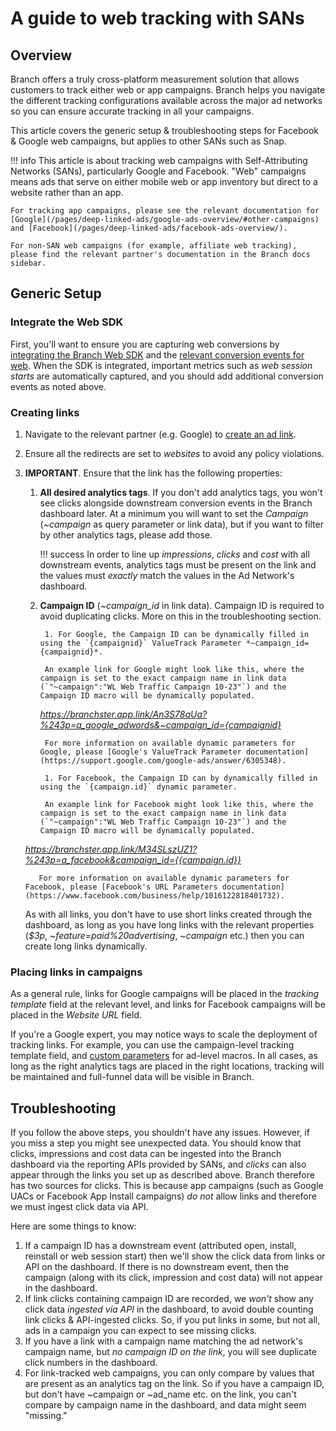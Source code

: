 # A guide to web tracking with SANs

## Overview

Branch offers a truly cross-platform measurement solution that allows customers to track either web or app campaigns. Branch helps you navigate the different tracking configurations available across the major ad networks so you can ensure accurate tracking in all your campaigns.

This article covers the generic setup & troubleshooting steps for Facebook & Google web campaigns, but applies to other SANs such as Snap.

!!! info
	This article is about tracking web campaigns with Self-Attributing Networks (SANs), particularly Google and Facebook. "Web" campaigns means ads that serve on either mobile web or app inventory but direct to a website rather than an app.

	For tracking app campaigns, please see the relevant documentation for [Google](/pages/deep-linked-ads/google-ads-overview/#other-campaigns) and [Facebook](/pages/deep-linked-ads/facebook-ads-overview/).

	For non-SAN web campaigns (for example, affiliate web tracking), please find the relevant partner's documentation in the Branch docs sidebar.

## Generic Setup

### Integrate the Web SDK

First, you'll want to ensure you are capturing web conversions by [integrating the Branch Web SDK](/pages/web/integrate/#overview) and the [relevant conversion events for web](/pages/web/integrate/#track-commerce). When the SDK is integrated, important metrics such as *web session starts* are automatically captured, and you should add additional conversion events as noted above.

### Creating links

1. Navigate to the relevant partner (e.g. Google) to [create an ad link](/pages/deep-linked-ads/google-xplatform-search-ads/#standard-search-ads).
1. Ensure all the redirects are set to *websites* to avoid any policy violations.
1. **IMPORTANT**. Ensure that the link has the following properties:
    1. **All desired analytics tags**. If you don't add analytics tags, you won't see clicks alongside downstream conversion events in the Branch dashboard later. At a minimum you will want to set the *Campaign* (*~campaign* as query parameter or link data), but if you want to filter by other analytics tags, please add those.

        !!! success
            In order to line up *impressions*, *clicks* and *cost* with all downstream events, analytics tags must be present on the link and the values must *exactly* match the values in the Ad Network's dashboard.

    1. **Campaign ID** (*~campaign_id* in link data). Campaign ID is required to avoid duplicating clicks. More on this in the troubleshooting section.

			1. For Google, the Campaign ID can be dynamically filled in using the `{campaignid}` ValueTrack Parameter *~campaign_id={campaignid}*.

			An example link for Google might look like this, where the campaign is set to the exact campaign name in link data (`"~campaign":"WL Web Traffic Campaign 10-23"`) and the Campaign ID macro will be dynamically populated.
	    *https://branchster.app.link/An3S78aUa?%243p=a_google_adwords&~campaign_id={campaignid}*

			For more information on available dynamic parameters for Google, please [Google's ValueTrack Parameter documentation](https://support.google.com/google-ads/answer/6305348).

			1. For Facebook, the Campaign ID can by dynamically filled in using the `{campaign.id}` dynamic parameter.

			An example link for Facebook might look like this, where the campaign is set to the exact campaign name in link data (`"~campaign":"WL Web Traffic Campaign 10-23"`) and the Campaign ID macro will be dynamically populated.
      *https://branchster.app.link/M34SLszUZ1?%243p=a_facebook&campaign_id={{campaign.id}}*

		  For more information on available dynamic parameters for Facebook, please [Facebook's URL Parameters documentation](https://www.facebook.com/business/help/1016122818401732).


    As with all links, you don't have to use short links created through the dashboard, as long as you have long links with the relevant properties (*$3p*, *~feature=paid%20advertising*, *~campaign* etc.) then you can create long links dynamically.

### Placing links in campaigns

As a general rule, links for Google campaigns will be placed in the *tracking template* field at the relevant level, and links for Facebook campaigns will be placed in the *Website URL* field.

If you're a Google expert, you may notice ways to scale the deployment of tracking links. For example, you can use the campaign-level tracking template field, and [custom parameters](https://support.google.com/google-ads/answer/6325879) for ad-level macros. In all cases, as long as the right analytics tags are placed in the right locations, tracking will be maintained and full-funnel data will be visible in Branch.

## Troubleshooting

If you follow the above steps, you shouldn't have any issues. However, if you miss a step you might see unexpected data. You should know that clicks, impressions and cost data can be ingested into the Branch dashboard via the reporting APIs provided by SANs, and *clicks* can also appear through the links you set up as described above. Branch therefore has two sources for clicks. This is because app campaigns (such as Google UACs or Facebook App Install campaigns) *do not* allow links and therefore we must ingest click data via API.

Here are some things to know:

1. If a campaign ID has a downstream event (attributed open, install, reinstall or web session start) then we'll show the click data from links or API on the dashboard. If there is no downstream event, then the campaign (along with its click, impression and cost data) will not appear in the dashboard.
1. If link clicks containing campaign ID are recorded, we *won't* show any click data *ingested via API* in the dashboard, to avoid double counting link clicks & API-ingested clicks. So, if you put links in some, but not all, ads in a campaign you can expect to see missing clicks.
1. If you have a link with a campaign name matching the ad network's campaign name, but *no campaign ID on the link*, you will see duplicate click numbers in the dashboard.
1. For link-tracked web campaigns, you can only compare by values that are present as an analytics tag on the link. So if you have a campaign ID, but don't have ~campaign or ~ad_name etc. on the link, you can't compare by campaign name in the dashboard, and data might seem "missing."
